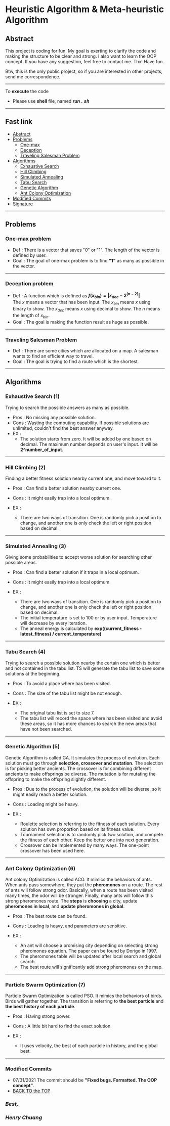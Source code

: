 # Heuristic Algorithm & Meta-heuristic Algorithm

## **Abstract**

This project is coding for fun. My goal is exerting to clarify the code and making the structure to be clear and strong. I also want to learn the OOP concept. If you have any suggestion, feel free to contact me. Thx! Have fun.  

Btw, this is the only public project, so if you are interested in other projects, send me correspondence.  

-----  
To **execute** the code  

- Please use **shell** file, named ***run*** ***.*** ***sh***

-----

## **Fast link**

- [Abstract](#abstract)
- [Problems](#problems)
  - [One-max](#one-max-problem)
  - [Deception](#deception-problem)
  - [Traveling Salesman Problem](#traveling-salesman-problem)
- [Algorithms](#algorithms)
  - [Exhaustive Search](#exhaustive-search-1)
  - [Hill Climbing](#hill-climbing-2)
  - [Simulated Annealing](#simulated-annealing-3)
  - [Tabu Search](#tabu-search-4)
  - [Genetic Algorithm](#genetic-algorithm-5)
  - [Ant Colony Optimization](#ant-colony-optimization-6)
- [Modified Commits](#modified-commits)
- [Signature](#best)

-----

## **Problems**

### **One-max problem**

- Def : There is a vector that saves "0" or "1". The length of the vector is defined by user.  
- Goal : The goal of one-max problem is to find **"1"** as many as possible in the vector.

-----

### **Deception problem**

- Def : A function which is defined as **$f(x_{bin}) = |x_{dec} - 2 ^ {(n - 2)}|$**  
The $x$ means a vector that has been input. The $x_{bin}$ means $x$ using binary to show. The $x_{dec}$ means $x$ using decimal to show. The $n$ means the length of $x_{bin}$.  
- Goal : The goal is making the function result as huge as possible.

-----

### **Traveling Salesman Problem**

- Def : There are some cities which are allocated on a map. A salesman wants to find an efficient way to travel.
- Goal : The goal is trying to find a route which is the shortest.

-----

## **Algorithms**

### **Exhaustive Search (1)**  

Trying to search the possible answers as many as possible.  

- Pros : No missing any possible solution.  
- Cons : Wasting the computing capability. If possible solutions are unlimited, couldn't find the best answer anyway.  
- EX :
  - The solution starts from zero. It will be added by one based on decimal. The maximum number depends on user's input. It will be **2^number_of_input**.

-----

### **Hill Climbing (2)**  

Finding a better fitness solution nearby current one, and move toward to it.  

- Pros : Can find a better solution nearby current one.  
- Cons : It might easily trap into a local optimum.  
- EX :

  - There are two ways of transition. One is randomly pick a position to change,
and another one is only check the left or right position based on decimal.  

-----

### **Simulated Annealing (3)**  

Giving some probabilities to accept worse solution for searching other possible areas.  

- Pros : Can find a better solution if it traps in a local optimum.  
- Cons : It might easily trap into a local optimum.  
- EX :

  - There are two ways of transition. One is randomly pick a position to change,
and another one is only check the left or right position based on decimal.  
  - The initial temperature is set to 100 or by user input. Temperature will decrease by every iteration.  
  - The anneal energy is calculated by **exp((current_fitness - latest_fitness) / current_temperature)**

-----

### **Tabu Search (4)**  

Trying to search a possible solution nearby the certain one which is better and not contained in the tabu list. TS will generate the tabu list to save some solutions at the beginning.

- Pros : To avoid a place where has been visited.  
- Cons : The size of the tabu list might be not enough.  
- EX :

  - The original tabu list is set to size 7.  
  - The tabu list will record the space where has been visited and avoid these areas, so it has more chances to search the new areas that have not been searched.

-----

### **Genetic Algorithm (5)**  

Genetic Algorithm is called GA. It simulates the process of evolution. Each solution must go through **selection, crossover and mutation.** The selection is for picking better ancients. The crossover is for combining different ancients to make offsprings be diverse. The mutation is for mutating the offspring to make the offspring slightly different.

- Pros : Due to the process of evolution, the solution will be diverse, so it might easily reach a better solution.  
- Cons : Loading might be heavy.  
- EX :

  - Roulette selection is referring to the fitness of each solution. Every solution has own proportion based on its fitness value.
  - Tournament selection is to randomly pick two solution, and compete the fitness of each other. Keep the better one into next generation.
  - Crossover can be implemented by many ways. The one-point crossover has been used here.

-----

### **Ant Colony Optimization (6)**  

Ant colony Optimization is called ACO. It mimics the behaviors of ants. When ants pass somewhere, they put the **pheromones** on a route. The rest of ants will follow strong odor. Basically, when a route has been visited many times, the odor will be stronger. Finally, many ants will follow this strong pheromones route. The **steps** is **choosing** a city, update **pheromones in local**, and **update pheromones in global**.

- Pros : The best route can be found.
- Cons : Loading is heavy, and parameters are sensitive.
- EX :

  - An ant will choose a promising city depending on selecting strong pheromones equation. The paper can be found by Dorigo in 1997.
  - The pheromones table will be updated after local search and global search.
  - The best route will significantly add strong pheromones on the map.

-----

### **Particle Swarm Optimization (7)**  

Particle Swarm Optimization is called PSO. It mimics the behaviors of birds. Birds will gather together. The transition is referring to **the best particle** and **the best history of each particle**.

- Pros : Having strong power.
- Cons : A little bit hard to find the exact solution.
- EX :

  - It uses velocity, the best of each particle in history, and the global best.
  
-----

### **Modified Commits**

- 07/31/2021 The commit should be **"Fixed bugs. Formatted. The OOP concept"**.
- [BACK TO the TOP](#fast-link)
  
### ***Best,***  

### ***Henry Chuang***
